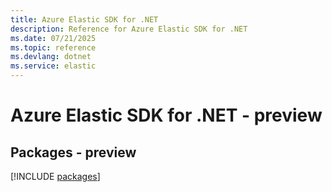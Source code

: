 ```yaml
---
title: Azure Elastic SDK for .NET
description: Reference for Azure Elastic SDK for .NET
ms.date: 07/21/2025
ms.topic: reference
ms.devlang: dotnet
ms.service: elastic
---
```

# Azure Elastic SDK for .NET - preview
## Packages - preview
[!INCLUDE [packages](elastic-index.md)]